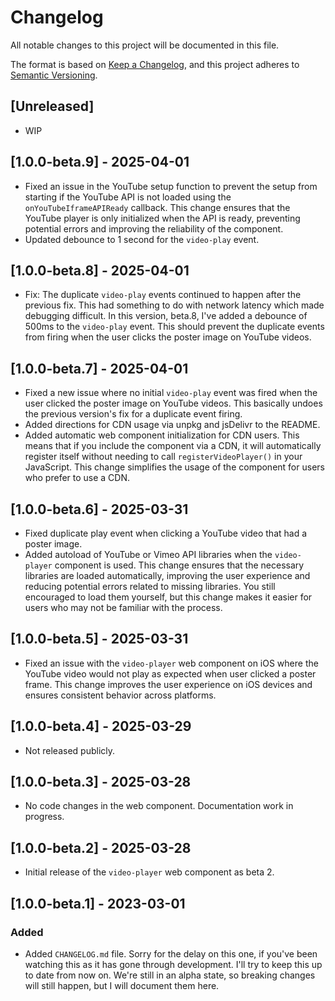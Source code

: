 # Changelog

All notable changes to this project will be documented in this file.

The format is based on [Keep a Changelog](https://keepachangelog.com/en/1.0.0/),
and this project adheres to [Semantic Versioning](https://semver.org/spec/v2.0.0.html).

## [Unreleased]

- WIP

## [1.0.0-beta.9] - 2025-04-01

- Fixed an issue in the YouTube setup function to prevent the setup from starting if the YouTube API is not loaded using the `onYouTubeIframeAPIReady` callback. This change ensures that the YouTube player is only initialized when the API is ready, preventing potential errors and improving the reliability of the component.
- Updated debounce to 1 second for the `video-play` event.

## [1.0.0-beta.8] - 2025-04-01

- Fix: The duplicate `video-play` events continued to happen after the previous fix. This had something to do with network latency which made debugging difficult. In this version, beta.8, I've added a debounce of 500ms to the `video-play` event. This should prevent the duplicate events from firing when the user clicks the poster image on YouTube videos.

## [1.0.0-beta.7] - 2025-04-01

- Fixed a new issue where no initial `video-play` event was fired when the user clicked the poster image on YouTube videos. This basically undoes the previous version's fix for a duplicate event firing.
- Added directions for CDN usage via unpkg and jsDelivr to the README.
- Added automatic web component initialization for CDN users. This means that if you include the component via a CDN, it will automatically register itself without needing to call `registerVideoPlayer()` in your JavaScript. This change simplifies the usage of the component for users who prefer to use a CDN.

## [1.0.0-beta.6] - 2025-03-31

- Fixed duplicate play event when clicking a YouTube video that had a poster image.
- Added autoload of YouTube or Vimeo API libraries when the `video-player` component is used. This change ensures that the necessary libraries are loaded automatically, improving the user experience and reducing potential errors related to missing libraries. You still encouraged to load them yourself, but this change makes it easier for users who may not be familiar with the process.

## [1.0.0-beta.5] - 2025-03-31

- Fixed an issue with the `video-player` web component on iOS where the YouTube video would not play as expected when user clicked a poster frame. This change improves the user experience on iOS devices and ensures consistent behavior across platforms.

## [1.0.0-beta.4] - 2025-03-29

- Not released publicly.

## [1.0.0-beta.3] - 2025-03-28

- No code changes in the web component. Documentation work in progress.

## [1.0.0-beta.2] - 2025-03-28

- Initial release of the `video-player` web component as beta 2.

## [1.0.0-beta.1] - 2023-03-01

### Added

- Added `CHANGELOG.md` file. Sorry for the delay on this one, if you've been watching this as it has gone through development. I'll try to keep this up to date from now on. We're still in an alpha state, so breaking changes will still happen, but I will document them here.
